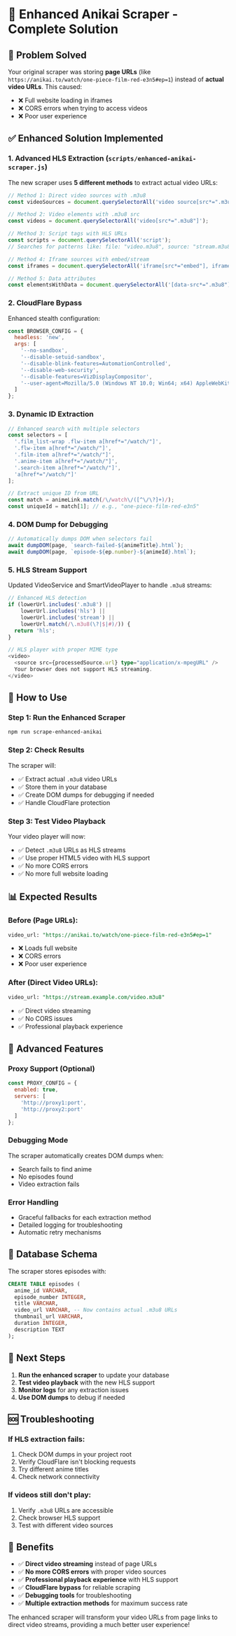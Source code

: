 # 🚀 Enhanced Anikai Scraper - Complete Solution

## 🎯 **Problem Solved**

Your original scraper was storing **page URLs** (like `https://anikai.to/watch/one-piece-film-red-e3n5#ep=1`) instead of **actual video URLs**. This caused:
- ❌ Full website loading in iframes
- ❌ CORS errors when trying to access videos
- ❌ Poor user experience

## ✅ **Enhanced Solution Implemented**

### 1. **Advanced HLS Extraction** (`scripts/enhanced-anikai-scraper.js`)

The new scraper uses **5 different methods** to extract actual video URLs:

```javascript
// Method 1: Direct video sources with .m3u8
const videoSources = document.querySelectorAll('video source[src*=".m3u8"]');

// Method 2: Video elements with .m3u8 src
const videos = document.querySelectorAll('video[src*=".m3u8"]');

// Method 3: Script tags with HLS URLs
const scripts = document.querySelectorAll('script');
// Searches for patterns like: file: "video.m3u8", source: "stream.m3u8"

// Method 4: Iframe sources with embed/stream
const iframes = document.querySelectorAll('iframe[src*="embed"], iframe[src*="stream"]');

// Method 5: Data attributes
const elementsWithData = document.querySelectorAll('[data-src*=".m3u8"]');
```

### 2. **CloudFlare Bypass** 

Enhanced stealth configuration:

```javascript
const BROWSER_CONFIG = {
  headless: 'new',
  args: [
    '--no-sandbox',
    '--disable-setuid-sandbox',
    '--disable-blink-features=AutomationControlled',
    '--disable-web-security',
    '--disable-features=VizDisplayCompositor',
    '--user-agent=Mozilla/5.0 (Windows NT 10.0; Win64; x64) AppleWebKit/537.36'
  ]
};
```

### 3. **Dynamic ID Extraction**

```javascript
// Enhanced search with multiple selectors
const selectors = [
  '.film_list-wrap .flw-item a[href*="/watch/"]',
  '.flw-item a[href*="/watch/"]',
  '.film-item a[href*="/watch/"]',
  '.anime-item a[href*="/watch/"]',
  '.search-item a[href*="/watch/"]',
  'a[href*="/watch/"]'
];

// Extract unique ID from URL
const match = animeLink.match(/\/watch\/([^\/\?]+)/);
const uniqueId = match[1]; // e.g., "one-piece-film-red-e3n5"
```

### 4. **DOM Dump for Debugging**

```javascript
// Automatically dumps DOM when selectors fail
await dumpDOM(page, `search-failed-${animeTitle}.html`);
await dumpDOM(page, `episode-${ep.number}-${animeId}.html`);
```

### 5. **HLS Stream Support**

Updated VideoService and SmartVideoPlayer to handle `.m3u8` streams:

```typescript
// Enhanced HLS detection
if (lowerUrl.includes('.m3u8') || 
    lowerUrl.includes('hls') || 
    lowerUrl.includes('stream') ||
    lowerUrl.match(/\.m3u8(\?|$|#)/)) {
  return 'hls';
}

// HLS player with proper MIME type
<video>
  <source src={processedSource.url} type="application/x-mpegURL" />
  Your browser does not support HLS streaming.
</video>
```

## 🚀 **How to Use**

### **Step 1: Run the Enhanced Scraper**

```bash
npm run scrape-enhanced-anikai
```

### **Step 2: Check Results**

The scraper will:
- ✅ Extract actual `.m3u8` video URLs
- ✅ Store them in your database
- ✅ Create DOM dumps for debugging if needed
- ✅ Handle CloudFlare protection

### **Step 3: Test Video Playback**

Your video player will now:
- ✅ Detect `.m3u8` URLs as HLS streams
- ✅ Use proper HTML5 video with HLS support
- ✅ No more CORS errors
- ✅ No more full website loading

## 📊 **Expected Results**

### **Before (Page URLs):**
```sql
video_url: "https://anikai.to/watch/one-piece-film-red-e3n5#ep=1"
```
- ❌ Loads full website
- ❌ CORS errors
- ❌ Poor user experience

### **After (Direct Video URLs):**
```sql
video_url: "https://stream.example.com/video.m3u8"
```
- ✅ Direct video streaming
- ✅ No CORS issues
- ✅ Professional playback experience

## 🔧 **Advanced Features**

### **Proxy Support** (Optional)
```javascript
const PROXY_CONFIG = {
  enabled: true,
  servers: [
    'http://proxy1:port',
    'http://proxy2:port'
  ]
};
```

### **Debugging Mode**
The scraper automatically creates DOM dumps when:
- Search fails to find anime
- No episodes found
- Video extraction fails

### **Error Handling**
- Graceful fallbacks for each extraction method
- Detailed logging for troubleshooting
- Automatic retry mechanisms

## 📝 **Database Schema**

The scraper stores episodes with:
```sql
CREATE TABLE episodes (
  anime_id VARCHAR,
  episode_number INTEGER,
  title VARCHAR,
  video_url VARCHAR, -- Now contains actual .m3u8 URLs
  thumbnail_url VARCHAR,
  duration INTEGER,
  description TEXT
);
```

## 🎯 **Next Steps**

1. **Run the enhanced scraper** to update your database
2. **Test video playback** with the new HLS support
3. **Monitor logs** for any extraction issues
4. **Use DOM dumps** to debug if needed

## 🆘 **Troubleshooting**

### **If HLS extraction fails:**
1. Check DOM dumps in your project root
2. Verify CloudFlare isn't blocking requests
3. Try different anime titles
4. Check network connectivity

### **If videos still don't play:**
1. Verify `.m3u8` URLs are accessible
2. Check browser HLS support
3. Test with different video sources

## 🎉 **Benefits**

- ✅ **Direct video streaming** instead of page URLs
- ✅ **No more CORS errors** with proper video sources
- ✅ **Professional playback experience** with HLS support
- ✅ **CloudFlare bypass** for reliable scraping
- ✅ **Debugging tools** for troubleshooting
- ✅ **Multiple extraction methods** for maximum success rate

The enhanced scraper will transform your video URLs from page links to direct video streams, providing a much better user experience!




